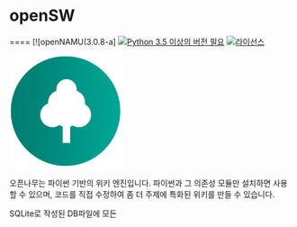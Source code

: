 # openSW
====
[![openNAMU(3.0.8-a]
[![Python 3.5 이상의 버전 필요](https://img.shields.io/badge/python-3.5%20or%20higher-blue.svg)](https://python.org)
[![라이선스](https://img.shields.io/badge/license-BSD%203--Clause-lightgrey.svg)](./LICENSE)

![](./logo.png)

오픈나무는 파이썬 기반의 위키 엔진입니다. 파이썬과 그 의존성 모듈만 설치하면 사용할 수 있으며, 코드를 직접 수정하여 좀 더 주제에 특화된 위키를 만들 수 있습니다.

SQLite로 작성된 DB파일에 모든 
